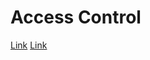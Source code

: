 # Access Control


[Link](https://github.com/Dyvan97/appunti/blob/main/Access%20Control/reverse_shell.md "Reverse Shell")
[Link](https://github.com/Dyvan97/appunti/blob/main/Access%20Control/shell_upgrade.md "Shell Upgrade")
